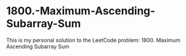 # 1800.-Maximum-Ascending-Subarray-Sum
This is my personal solution to the LeetCode problem: 1800. Maximum Ascending Subarray Sum
